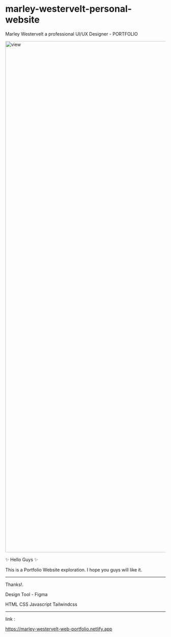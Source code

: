 # marley-westervelt-personal-website
Marley Westervelt a professional UI/UX Designer - PORTFOLIO


<img width="1600" alt="view" src="https://user-images.githubusercontent.com/73063960/211522931-07ef3cee-ba8c-4072-95b1-6472622364a8.png">


✨ Hello Guys ✨

This is a Portfolio Website exploration. I hope you guys will like it.

-- -- -- -- -- -- -- -- -- -- -- -- -- -- -- -- -- -- -- -- -- -- -- -- -- -- -- -- --

Thanks!.

Design Tool - Figma

HTML
CSS
Javascript
Tailwindcss

-- -- -- -- -- -- -- -- -- -- -- -- -- -- -- -- -- -- -- -- -- -- -- -- -- -- -- -- --

link :

https://marley-westervelt-web-portfolio.netlify.app
